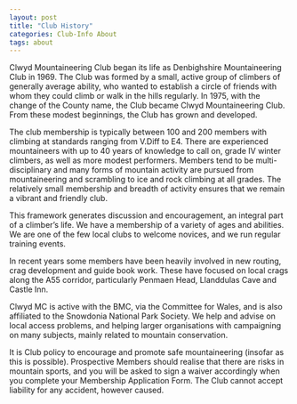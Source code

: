 ```yaml
---
layout: post
title: "Club History"
categories: Club-Info About
tags: about
---
```


Clwyd Mountaineering Club began its life as Denbighshire Mountaineering Club in 1969. The Club was formed by a small, active group of climbers of generally average ability, who wanted to establish a circle of friends with whom they could climb or walk in the hills regularly. In 1975, with the change of the County name, the Club became Clwyd Mountaineering Club. From these modest beginnings, the Club has grown and developed.

The club membership is typically between 100 and 200 members with climbing at standards ranging from V.Diff to E4. There are experienced mountaineers with up to 40 years of knowledge to call on, grade IV winter climbers, as well as more modest performers. Members tend to be multi-disciplinary and many forms of mountain activity are pursued from mountaineering and scrambling to ice and rock climbing at all grades. The relatively small membership and breadth of activity ensures that we remain a vibrant and friendly club.

This framework generates discussion and encouragement, an integral part of a climber’s life. We have a membership of a variety of ages and abilities. We are one of the few local clubs to welcome novices, and we run regular training events.

In recent years some members have been heavily involved in new routing, crag development and guide book work. These have focused on local crags along the A55 corridor, particularly Penmaen Head, Llanddulas Cave and Castle Inn.

Clwyd MC is active with the BMC, via the Committee for Wales, and is also affiliated to the Snowdonia National Park Society. We help and advise on local access problems, and helping larger organisations with campaigning on many subjects, mainly related to mountain conservation.

It is Club policy to encourage and promote safe mountaineering (insofar as this is possible). Prospective Members should realise that there are risks in mountain sports, and you will be asked to sign a waiver accordingly when you complete your Membership Application Form. The Club cannot accept liability for any accident, however caused.
